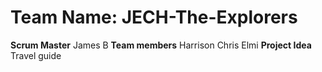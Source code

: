 # Team Name: JECH-The-Explorers
**Scrum Master** James B **Team members** Harrison Chris Elmi **Project Idea** Travel guide
